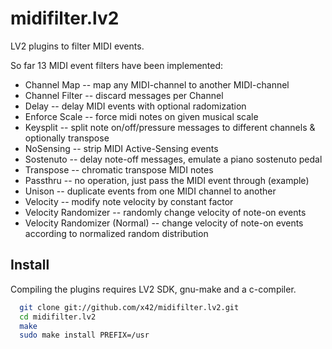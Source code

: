 midifilter.lv2
==============

LV2 plugins to filter MIDI events.

So far 13 MIDI event filters have been implemented:

*   Channel Map -- map any MIDI-channel to another MIDI-channel
*   Channel Filter -- discard messages per Channel
*   Delay -- delay MIDI events with optional radomization
*   Enforce Scale -- force midi notes on given musical scale
*   Keysplit -- split note on/off/pressure messages to different channels & optionally transpose
*   NoSensing -- strip MIDI Active-Sensing events
*   Sostenuto -- delay note-off messages, emulate a piano sostenuto pedal
*   Transpose -- chromatic transpose MIDI notes
*   Passthru -- no operation, just pass the MIDI event through (example)
*   Unison  -- duplicate events from one MIDI channel to another
*   Velocity -- modify note velocity by constant factor
*   Velocity Randomizer -- randomly change velocity of note-on events
*   Velocity Randomizer (Normal) -- change velocity of note-on events according to normalized random distribution


Install
-------

Compiling the plugins requires LV2 SDK, gnu-make and a c-compiler.

```bash
  git clone git://github.com/x42/midifilter.lv2.git
  cd midifilter.lv2
  make
  sudo make install PREFIX=/usr
```
